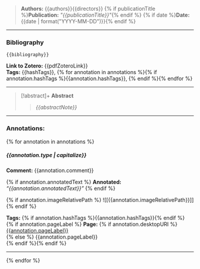 > **Authors:** {{authors}}{{directors}}
> {% if publicationTitle %}**Publication:** *"{{publicationTitle}}"*{% endif %}
> {% if date %}**Date:** {{date | format("YYYY-MM-DD")}}{% endif %}

---
### **Bibliography**
~~~~
{{bibliography}}
~~~~

**Link to Zotero:** {{pdfZoteroLink}}   
**Tags:** {{hashTags}}, {% for annotation in annotations %}{% if annotation.hashTags %}{{annotation.hashTags}}, {% endif %}{% endfor %}

---

> [!abstract]+ **Abstract**
> > *{{abstractNote}}*

---
### **Annotations:**
{% for annotation in annotations %}

##### **{{annotation.type | capitalize}}**  

**Comment:** {{annotation.comment}}

{% if annotation.annotatedText %}
**Annotated:** *“{{annotation.annotatedText}}”*
{% endif %}

{% if annotation.imageRelativePath %}
![[{{annotation.imageRelativePath}}]]
{% endif %}

**Tags:** {% if annotation.hashTags %}{{annotation.hashTags}}{% endif %}  
{% if annotation.pageLabel %} **Page:**  {% if annotation.desktopURI %} [{{annotation.pageLabel}}]({{annotation.desktopURI}})  
{% else %} {{annotation.pageLabel}}  
{% endif %}{% endif %}

---
{% endfor %}
